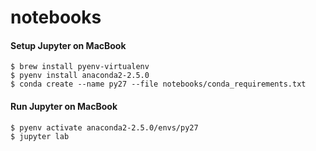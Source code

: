 # notebooks

#### Setup Jupyter on MacBook

```
$ brew install pyenv-virtualenv
$ pyenv install anaconda2-2.5.0
$ conda create --name py27 --file notebooks/conda_requirements.txt
```


#### Run Jupyter on MacBook

```
$ pyenv activate anaconda2-2.5.0/envs/py27
$ jupyter lab
```
